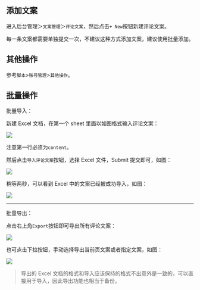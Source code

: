 ## 添加文案

进入后台管理＞`文案管理`＞`评论文案`，然后点击`+ New`按钮新建评论文案。

每一条文案都需要单独提交一次，不建议这种方式添加文案，建议使用批量添加。

## 其他操作

参考`脚本`>`账号管理`>`其他操作`。

## 批量操作

批量导入：

新建 Excel 文档，在第一个 sheet 里面以如图格式输入评论文案：

![](https://p.pstatp.com/origin/137a100027d106c7e3dce)

注意第一行必须为`content`。

然后点击`导入评论文案`按钮，选择 Excel 文件，Submit 提交即可，如图：

![](https://p.pstatp.com/origin/137fb000103befde251b8)

稍等两秒，可以看到 Excel 中的文案已经被成功导入，如图：

![](https://p.pstatp.com/origin/137a60001bcbff9f68b12)

---

批量导出：

点击右上角`Export`按钮即可导出所有评论文案：

![](https://p.pstatp.com/origin/138430000e601c24238ee)

也可点击下拉按钮，手动选择导出当前页文案或者指定文案，如图：

![](https://p.pstatp.com/origin/ff2c0001fdc69e8471cd)

> 导出的 Excel 文档的格式和导入应该保持的格式不出意外是一致的，可以直接用于导入，因此导出功能也相当于备份。
